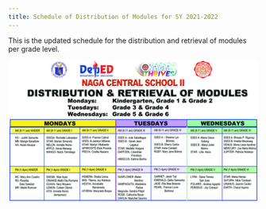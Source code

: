 ```yaml
---
title: Schedule of Distribution of Modules for SY 2021-2022
---
```


This is the updated schedule for the distribution and retrieval of modules per grade level.


<img src="/assets/img/DIST-MODULES.jpg" class="img-fluid rounded d-block mx-auto" alt="Module Distribution Schedule">